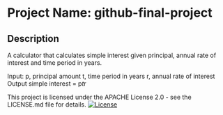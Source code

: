 # Project Name: github-final-project


## Description
A calculator that calculates simple interest given principal, annual rate of interest and time period in years.

Input:
   p, principal amount
   t, time period in years
   r, annual rate of interest
Output
   simple interest = p*t*r

This project is licensed under the APACHE License 2.0 - see the LICENSE.md file for details.
[![License](https://img.shields.io/badge/License-Apache-svg)](https://www.apache.org/licenses/LICENSE-2.0)
